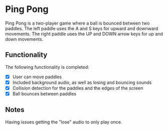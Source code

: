 # Ping Pong

Ping Pong is a two-player game where a ball is bounced between two paddles. The left paddle uses the A and S keys for upward and downward movements. The right paddle uses the UP and DOWN arrow keys for up and down movements.

## Functionality

The following functionality is completed:

- [x] User can move paddles
- [x] Included background audio, as well as losing and bouncing sounds
- [x] Collision detection for the paddles and the edges of the screen
- [x] Ball bounces between paddles
## Notes

Having issues getting the "lose" audio to only play once.
